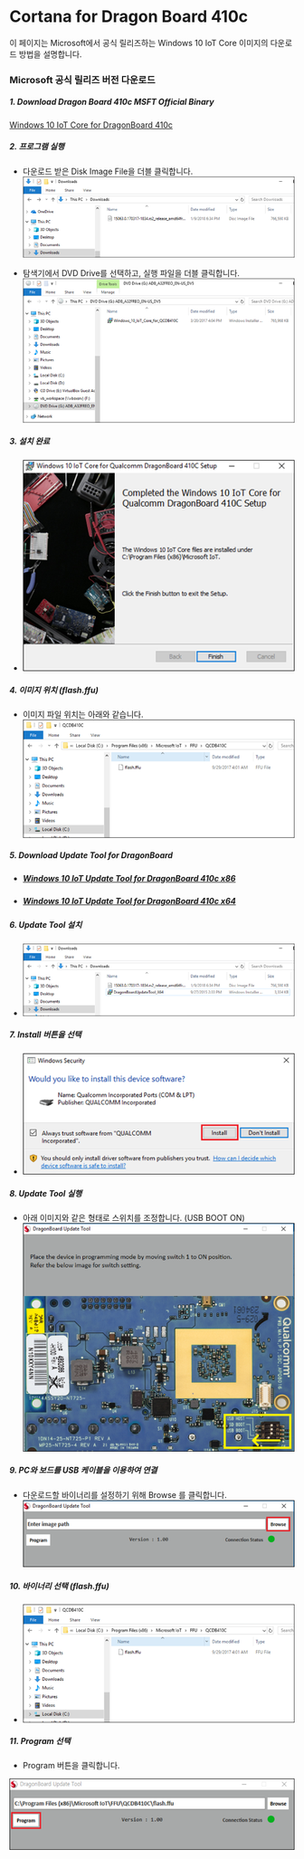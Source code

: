 # Cortana for Dragon Board 410c

이 페이지는 Microsoft에서 공식 릴리즈하는 Windows 10 IoT Core 이미지의 다운로드 방법을 설명합니다.

### Microsoft 공식 릴리즈 버전 다운로드

##### 1. Download Dragon Board 410c MSFT Official Binary

  [Windows 10 IoT Core for DragonBoard 410c](https://www.microsoft.com/en-us/download/details.aspx?id=55027)

##### 2. 프로그램 실행
  - 다운로드 받은 Disk Image File을 더블 클릭합니다.  
    ![](/assets/dragonBoard_release_step_1.png)

  - 탐색기에서 DVD Drive를 선택하고, 실행 파일을 더블 클릭합니다.  
    ![](/assets/dragonBoard_release_step_2.png)

##### 3. 설치 완료  
  - ![](/assets/dragonBoard_release_step_3.png)

##### 4. 이미지 위치 \(flash.ffu\)
  - 이미지 파일 위치는 아래와 같습니다.  
    ![](/assets/dragonBoard_release_step_8.png)

##### 5. Download Update Tool for DragonBoard

  - ##### [Windows 10 IoT Update Tool for DragonBoard 410c x86](https://developer.qualcomm.com/download/db410c/windows-10-iot-update-tool-dragonboard-410c-x86.zip)

  - ##### [Windows 10 IoT Update Tool for DragonBoard 410c x64](https://developer.qualcomm.com/download/db410c/windows-10-iot-update-tool-dragonboard-410c-x64.zip)

##### 6. Update Tool 설치
  - ![](/assets/dragonBoard_release_step_4.png)

##### 7. Install 버튼을 선택
  - ![](/assets/dragonBoard_release_step_5.png)

##### 8. Update Tool 실행
  - 아래 이미지와 같은 형태로 스위치를 조정합니다. \(USB BOOT ON\)  
  ![](/assets/dragonBoard_release_step_6.png)

##### 9. PC와 보드를 USB 케이블을 이용하여 연결
  - 다운로드할 바이너리를 설정하기 위해 Browse 를 클릭합니다.  
  ![](/assets/dragonBoard_release_step_7.png)

##### 10. 바이너리 선택 \(flash.ffu\)
  + ![](/assets/dragonBoard_release_step_8.png)

##### 11. Program 선택
  - Program 버튼을 클릭합니다.  
  
  ![](/assets/dragonBoard_release_step_9.png)



